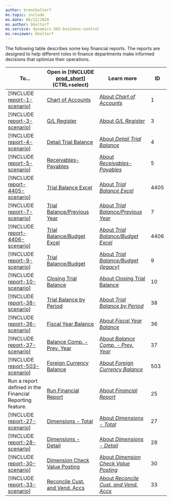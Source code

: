 ```yaml
---
author: brentholtorf
ms.topic: include
ms.date: 06/12/2024
ms.author: bholtorf
ms.service: dynamics-365-business-central
ms.reviewer: bholtorf
---
```


The following table describes some key financial reports. The reports are designed to help different roles in finance departments make informed decisions that optimize their operations.

| To... | Open in [!INCLUDE [prod_short](prod_short.md)] (CTRL+select) | Learn more | ID |
|-------|------------| ------------|----|
| [!INCLUDE [report-1-scenario](../includes/report-1-scenario-include.md)] | [Chart of Accounts](https://businesscentral.dynamics.com?report=1) | [About *Chart of Accounts*](../reports/report-1.md) | 1 |
| [!INCLUDE [report-3-scenario](../includes/report-3-scenario-include.md)] | [G/L Register](https://businesscentral.dynamics.com?report=3) | [About *G/L Register*](../reports/report-3.md) | 3 |
| [!INCLUDE [report-4-scenario](../includes/report-4-scenario-include.md)] | [Detail Trial Balance](https://businesscentral.dynamics.com?report=4) | [About *Detail Trial Balance*](../reports/report-4.md) | 4 |
| [!INCLUDE [report-5-scenario](../includes/report-5-scenario-include.md)] | [Receivables-Payables](https://businesscentral.dynamics.com?report=5) | [About *Receivables-Payables*](../reports/report-5.md) | 5 |
| [!INCLUDE [report-4405-scenario](../includes/report-4405-scenario-include.md)] | [Trial Balance Excel](https://businesscentral.dynamics.com?report=4405) | [About *Trial Balance Excel*](../reports/report-4405.md) | 4405 |
| [!INCLUDE [report-7-scenario](../includes/report-7-scenario-include.md)] | [Trial Balance/Previous Year](https://businesscentral.dynamics.com?report=7) | [About *Trial Balance/Previous Year*](../reports/report-7.md) | 7 |
| [!INCLUDE [report-4406-scenario](../includes/report-4406-scenario-include.md)] | [Trial Balance/Budget Excel](https://businesscentral.dynamics.com?report=4406) | [About *Trial Balance/Budget Excel*](../reports/report-4406.md) | 4406 |
| [!INCLUDE [report-9-scenario](../includes/report-9-scenario-include.md)] | [Trial Balance/Budget](https://businesscentral.dynamics.com?report=9) | [About *Trial Balance/Budget (legacy)*](../reports/report-9.md) | 9 |
| [!INCLUDE [report-10-scenario](../includes/report-10-scenario-include.md)] | [Closing Trial Balance](https://businesscentral.dynamics.com?report=10) | [About Closing Trial Balance](../reports/report-10.md) | 10 |
| [!INCLUDE [report-38-scenario](../includes/report-38-scenario-include.md)] | [Trial Balance by Period](https://businesscentral.dynamics.com?report=38) | [About *Trial Balance by Period*](../reports/report-38.md) | 38 |
| [!INCLUDE [report-36-scenario](../includes/report-36-scenario-include.md)] | [Fiscal Year Balance](https://businesscentral.dynamics.com?report=36) | [About *Fiscal Year Balance*](../reports/report-36.md) | 36 |
| [!INCLUDE [report-37-scenario](../includes/report-37-scenario-include.md)] | [Balance Comp. - Prev. Year](https://businesscentral.dynamics.com?report=37) | [About *Balance Comp. - Prev. Year*](../reports/report-37.md) | 37 |
| [!INCLUDE [report-503-scenario](../includes/report-503-scenario-include.md)] | [Foreign Currency Balance](https://businesscentral.dynamics.com?report=503) | [About *Foreign Currency Balance*](../reports/report-503.md) | 503 |
| Run a report defined in the Financial Reporting feature. | [Run Financial Report](https://businesscentral.dynamics.com?report=25) | [About *Financial Report*](../reports/report-25.md) | 25 |
| [!INCLUDE [report-27-scenario](../includes/report-27-scenario-include.md)] | [Dimensions - Total](https://businesscentral.dynamics.com?report=27) | [About *Dimensions - Total*](../reports/report-27.md) | 27 |
| [!INCLUDE [report-28-scenario](../includes/report-28-scenario-include.md)] | [Dimensions - Detail](https://businesscentral.dynamics.com?report=28) | [About *Dimensions - Detail*](../reports/report-28.md) | 28 |
| [!INCLUDE [report-30-scenario](../includes/report-30-scenario-include.md)] | [Dimension Check Value Posting](https://businesscentral.dynamics.com?report=30) | [About *Dimension Check Value Posting*](../reports/report-30.md) | 30 |
| [!INCLUDE [report-33-scenario](../includes/report-33-scenario-include.md)] | [Reconcile Cust. and Vend. Accs](https://businesscentral.dynamics.com?report=33) | [About *Reconcile Cust. and Vend. Accs*](../reports/report-33.md) | 33 |